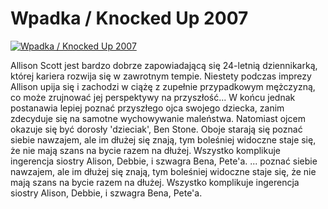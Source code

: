 Wpadka / Knocked Up 2007 
=============
[![Wpadka / Knocked Up 2007 ](http://vidos.pl/images/player.gif)](http://vidos.pl/wpadka-knocked-up-2007)

 Allison Scott jest bardzo dobrze zapowiadającą się 24-letnią dziennikarką, której kariera rozwija się w zawrotnym tempie. Niestety podczas imprezy Allison upija się i zachodzi w ciążę z zupełnie przypadkowym mężczyzną, co może zrujnować jej perspektywy na przyszłość... W końcu jednak postanawia lepiej poznać przyszłego ojca swojego dziecka, zanim zdecyduje się na samotne wychowywanie maleństwa. Natomiast ojcem okazuje się być dorosły 'dzieciak', Ben Stone. Oboje starają się poznać siebie nawzajem, ale im dłużej się znają, tym boleśniej widoczne staje się, że nie mają szans na bycie razem na dłużej. Wszystko komplikuje ingerencja siostry Alison, Debbie, i szwagra Bena, Pete'a.   ... poznać siebie nawzajem, ale im dłużej się znają, tym boleśniej widoczne staje się, że nie mają szans na bycie razem na dłużej. Wszystko komplikuje ingerencja siostry Alison, Debbie, i szwagra Bena, Pete'a.

